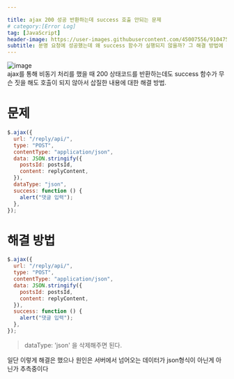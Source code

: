 ```yaml
---

title: ajax 200 성공 반환하는데 success 호출 안되는 문제
# category:[Error Log]
tag: [JavaScript]
header-image: https://user-images.githubusercontent.com/45007556/91047538-32604500-e655-11ea-8aa8-50c53e222fc7.png
subtitle: 분명 요청에 성공했는데 왜 success 함수가 실행되지 않을까? 그 해결 방법에 대해 알아보자
---
```

![image](https://user-images.githubusercontent.com/45007556/91047538-32604500-e655-11ea-8aa8-50c53e222fc7.png)  
ajax를 통해 비동기 처리를 했을 때 200 상태코드를 반환하는데도 success 함수가 무슨 짓을 해도 호출이 되지 않아서 삽질한 내용에 대한 해결 방법.

# 문제

```js
$.ajax({
  url: "/reply/api/",
  type: "POST",
  contentType: "application/json",
  data: JSON.stringify({
    postsId: postsId,
    content: replyContent,
  }),
  dataType: "json",
  success: function () {
    alert("댓글 입력");
  },
});
```

# 해결 방법

```js
$.ajax({
  url: "/reply/api/",
  type: "POST",
  contentType: "application/json",
  data: JSON.stringify({
    postsId: postsId,
    content: replyContent,
  }),
  success: function () {
    alert("댓글 입력");
  },
});
```

> dataType: 'json' 을 삭제해주면 된다.

일단 이렇게 해결은 했으나 원인은 서버에서 넘어오는 데이터가 json형식이 아닌게 아닌가 추측중이다
